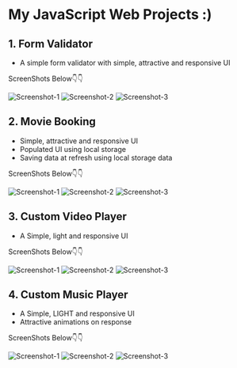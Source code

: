 # My JavaScript Web Projects :)

## 1. Form Validator
- A simple form validator with simple, attractive and responsive UI

ScreenShots Below👇👇

![Screenshot-1](https://github.com/deathook007/JavaScript-Projects/blob/main/Form%20Validator/Simple%20Form%20Validator%20Layout.png)
![Screenshot-2](https://github.com/deathook007/JavaScript-Projects/blob/main/Form%20Validator/Simple%20Form%20Validator%20-Error%20Field%20Required.png)
![Screenshot-3](https://github.com/deathook007/JavaScript-Projects/blob/main/Form%20Validator/Simple%20Form%20Validator%20-%20Password%20Error.png)


## 2. Movie Booking
- Simple, attractive and responsive UI
- Populated UI using local storage 
- Saving data at refresh using local storage data

ScreenShots Below👇👇

![Screenshot-1](https://github.com/deathook007/JavaScript-Projects/blob/main/Movie%20Booking/Layout.png)
![Screenshot-2](https://github.com/deathook007/JavaScript-Projects/blob/main/Movie%20Booking/Booking.png)
![Screenshot-3](https://github.com/deathook007/JavaScript-Projects/blob/main/Movie%20Booking/Responsive.png)


## 3. Custom Video Player
- A Simple, light and responsive UI

ScreenShots Below👇👇

![Screenshot-1](https://github.com/deathook007/JavaScript-Projects/blob/main/Custom%20Video%20Player/images/Layout.png)
![Screenshot-2](https://github.com/deathook007/JavaScript-Projects/blob/main/Custom%20Video%20Player/images/Video%20Player.png)
![Screenshot-3](https://github.com/deathook007/JavaScript-Projects/blob/main/Custom%20Video%20Player/images/Responsive%20Nature.png)


## 4. Custom Music Player
- A Simple, LIGHT and responsive UI
- Attractive animations on response

ScreenShots Below👇👇

![Screenshot-1](https://github.com/deathook007/JavaScript-Projects/blob/main/Custom%20Music%20Player/images/Layout.png)
![Screenshot-2](https://github.com/deathook007/JavaScript-Projects/blob/main/Custom%20Music%20Player/images/Play_Responsive.png)
![Screenshot-3](https://github.com/deathook007/JavaScript-Projects/blob/main/Custom%20Music%20Player/images/play__Responsive.png)
